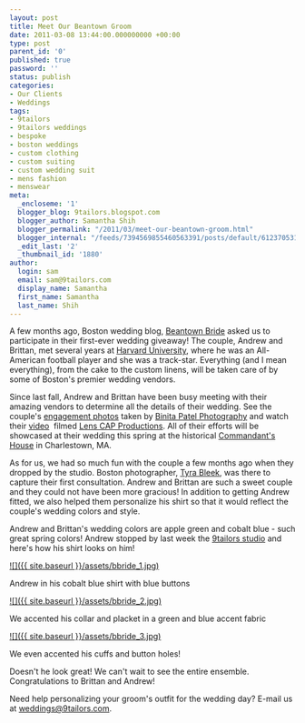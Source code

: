 ```yaml
---
layout: post
title: Meet Our Beantown Groom
date: 2011-03-08 13:44:00.000000000 +00:00
type: post
parent_id: '0'
published: true
password: ''
status: publish
categories:
- Our Clients
- Weddings
tags:
- 9tailors
- 9tailors weddings
- bespoke
- boston weddings
- custom clothing
- custom suiting
- custom wedding suit
- mens fashion
- menswear
meta:
  _encloseme: '1'
  blogger_blog: 9tailors.blogspot.com
  blogger_author: Samantha Shih
  blogger_permalink: "/2011/03/meet-our-beantown-groom.html"
  blogger_internal: "/feeds/7394569855460563391/posts/default/6123705311187726206"
  _edit_last: '2'
  _thumbnail_id: '1880'
author:
  login: sam
  email: sam@9tailors.com
  display_name: Samantha
  first_name: Samantha
  last_name: Shih
---
```

A few months ago, Boston wedding blog, [Beantown Bride](http://beantownbride.com/) asked us to participate in their first-ever wedding giveaway! The couple, Andrew and Brittan, met several years at [Harvard University](http://harvard.edu/), where he was an All-American football player and she was a track-star. Everything (and I mean everything), from the cake to the custom linens, will be taken care of by some of Boston's premier wedding vendors.

Since last fall, Andrew and Brittan have been busy meeting with their amazing vendors to determine all the details of their wedding. See the couple's [engagement photos](http://beantownbride.com/categories/beantown-bride-wedding-giveaway-winners) taken by [Binita Patel Photography](http://www.binitapatelphotography.com/) and watch their [video](http://beantownbride.com/categories/beantown-bride-wedding-giveaway-winners)  filmed [Lens CAP Productions](http://www.lenscapproductions.com/index2.php). All of their efforts will be showcased at their wedding this spring at the historical [Commandant's House](http://www.commandantshouse.com/) in Charlestown, MA.

As for us, we had so much fun with the couple a few months ago when they dropped by the studio. Boston photographer, [Tyra Bleek](http://www.tyrableek.com/boston-wedding-photographer-9tailors-meet-sam-shih/), was there to capture their first consultation. Andrew and Brittan are such a sweet couple and they could not have been more gracious! In addition to getting Andrew fitted, we also helped them personalize his shirt so that it would reflect the couple's wedding colors and style.

Andrew and Brittan's wedding colors are apple green and cobalt blue - such great spring colors! Andrew stopped by last week the [9tailors studio](http://9tailors.com/) and here's how his shirt looks on him!

[![]({{ site.baseurl }}/assets/bbride_1.jpg)](https://lh4.googleusercontent.com/-G7LVtXNPhKQ/TXVkgfmdd-I/AAAAAAAAItI/5ml-Snwr550/s1600/bbride_1.jpg)

Andrew in his cobalt blue shirt with blue buttons

[![]({{ site.baseurl }}/assets/bbride_2.jpg)](https://lh4.googleusercontent.com/-ghhazLpAYBc/TXVkt9Dfj1I/AAAAAAAAItM/YmdaN0oDjzc/s1600/bbride_2.jpg)

We accented his collar and placket in a green and blue accent fabric

[![]({{ site.baseurl }}/assets/bbride_3.jpg)](https://lh5.googleusercontent.com/-7SGUrfTGwAQ/TXVk6wT092I/AAAAAAAAItQ/MaOosBl4cXk/s1600/bbride_3.jpg)

We even accented his cuffs and button holes!

Doesn't he look great! We can't wait to see the entire ensemble. Congratulations to Brittan and Andrew!

Need help personalizing your groom's outfit for the wedding day? E-mail us at [weddings@9tailors.com](mailto:weddings@9tailors.com).